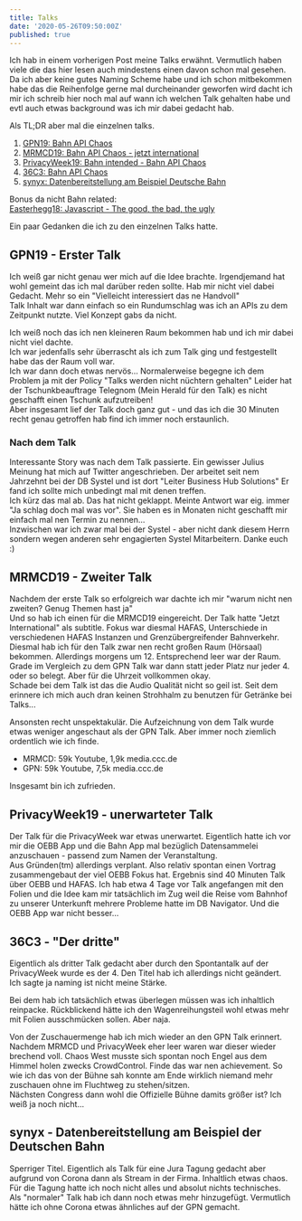 ```yaml
---
title: Talks
date: '2020-05-26T09:50:00Z'
published: true
---
```


Ich hab in einem vorherigen Post meine Talks erwähnt. Vermutlich haben viele die das hier lesen auch mindestens einen davon schon mal gesehen. Da ich aber keine gutes Naming Scheme habe und ich schon mitbekommen habe das die Reihenfolge gerne mal durcheinander geworfen wird dacht ich mir ich schreib hier noch mal auf wann ich welchen Talk gehalten habe und evtl auch etwas background was ich mir dabei gedacht hab.

Als TL;DR aber mal die einzelnen talks.

1. [GPN19: Bahn API Chaos](https://media.ccc.de/v/gpn19-67-bahn-api-chaos)
2. [MRMCD19: Bahn API Chaos - jetzt international](https://media.ccc.de/v/2019-188-bahn-api-chaos-jetzt-international)
3. [PrivacyWeek19: Bahn intended - Bahn API Chaos](https://media.ccc.de/v/pw19-278-bahn-intended-bahn-api-chaos)
4. [36C3: Bahn API Chaos](https://media.ccc.de/v/36c3-73-bahn-api-chaos)
5. [synyx: Datenbereitstellung am Beispiel Deutsche Bahn](https://www.youtube.com/watch?v=tgLjb26C630)

Bonus da nicht Bahn related:  
[Easterhegg18: Javascript - The good, the bad, the ugly](https://media.ccc.de/v/RSRURE)

Ein paar Gedanken die ich zu den einzelnen Talks hatte.

## GPN19 - Erster Talk

Ich weiß gar nicht genau wer mich auf die Idee brachte. Irgendjemand hat wohl gemeint das ich mal darüber reden sollte. Hab mir nicht viel dabei Gedacht. Mehr so ein "Vielleicht interessiert das ne Handvoll"  
Talk Inhalt war dann einfach so ein Rundumschlag was ich an APIs zu dem Zeitpunkt nutzte. Viel Konzept gabs da nicht.

Ich weiß noch das ich nen kleineren Raum bekommen hab und ich mir dabei nicht viel dachte.  
Ich war jedenfalls sehr überrascht als ich zum Talk ging und festgestellt habe das der Raum voll war.  
Ich war dann doch etwas nervös... Normalerweise begegne ich dem Problem ja mit der Policy "Talks werden nicht nüchtern gehalten" Leider hat der Tschunkbeauftrage Telegnom (Mein Herald für den Talk) es nicht geschafft einen Tschunk aufzutreiben!  
Aber insgesamt lief der Talk doch ganz gut - und das ich die 30 Minuten recht genau getroffen hab find ich immer noch erstaunlich.

### Nach dem Talk

Interessante Story was nach dem Talk passierte. Ein gewisser Julius Meinung hat mich auf Twitter angeschrieben. Der arbeitet seit nem Jahrzehnt bei der DB Systel und ist dort "Leiter Business Hub Solutions" Er fand ich sollte mich unbedingt mal mit denen treffen.  
Ich kürz das mal ab. Das hat nicht geklappt. Meinte Antwort war eig. immer "Ja schlag doch mal was vor". Sie haben es in Monaten nicht geschafft mir einfach mal nen Termin zu nennen...  
Inzwischen war ich zwar mal bei der Systel - aber nicht dank diesem Herrn sondern wegen anderen sehr engagierten Systel Mitarbeitern. Danke euch :)

## MRMCD19 - Zweiter Talk

Nachdem der erste Talk so erfolgreich war dachte ich mir "warum nicht nen zweiten? Genug Themen hast ja"  
Und so hab ich einen für die MRMCD19 eingereicht. Der Talk hatte "Jetzt International" als subtitle. Fokus war diesmal HAFAS, Unterschiede in verschiedenen HAFAS Instanzen und Grenzübergreifender Bahnverkehr.  
Diesmal hab ich für den Talk zwar nen recht großen Raum (Hörsaal) bekommen. Allerdings morgens um 12. Entsprechend leer war der Raum. Grade im Vergleich zu dem GPN Talk war dann statt jeder Platz nur jeder 4. oder so belegt. Aber für die Uhrzeit vollkommen okay.  
Schade bei dem Talk ist das die Audio Qualität nicht so geil ist. Seit dem erinnere ich mich auch dran keinen Strohhalm zu benutzen für Getränke bei Talks...

Ansonsten recht unspektakulär. Die Aufzeichnung von dem Talk wurde etwas weniger angeschaut als der GPN Talk. Aber immer noch ziemlich ordentlich wie ich finde.

- MRMCD: 59k Youtube, 1,9k media.ccc.de
- GPN: 59k Youtube, 7,5k media.ccc.de

Insgesamt bin ich zufrieden.

## PrivacyWeek19 - unerwarteter Talk

Der Talk für die PrivacyWeek war etwas unerwartet. Eigentlich hatte ich vor mir die OEBB App und die Bahn App mal bezüglich Datensammelei anzuschauen - passend zum Namen der Veranstaltung.  
Aus Gründen(tm) allerdings verplant. Also relativ spontan einen Vortrag zusammengebaut der viel OEBB Fokus hat. Ergebnis sind 40 Minuten Talk über OEBB und HAFAS. Ich hab etwa 4 Tage vor Talk angefangen mit den Folien und die Idee kam mir tatsächlich im Zug weil die Reise vom Bahnhof zu unserer Unterkunft mehrere Probleme hatte im DB Navigator. Und die OEBB App war nicht besser...

## 36C3 - "Der dritte"

Eigentlich als dritter Talk gedacht aber durch den Spontantalk auf der PrivacyWeek wurde es der 4. Den Titel hab ich allerdings nicht geändert. Ich sagte ja naming ist nicht meine Stärke.

Bei dem hab ich tatsächlich etwas überlegen müssen was ich inhaltlich reinpacke. Rückblickend hätte ich den Wagenreihungsteil wohl etwas mehr mit Folien ausschmücken sollen. Aber naja.

Von der Zuschauermenge hab ich mich wieder an den GPN Talk erinnert. Nachdem MRMCD und PrivacyWeek eher leer waren war dieser wieder brechend voll. Chaos West musste sich spontan noch Engel aus dem Himmel holen zwecks CrowdControl. Finde das war nen achievement. So wie ich das von der Bühne sah konnte am Ende wirklich niemand mehr zuschauen ohne im Fluchtweg zu stehen/sitzen.  
Nächsten Congress dann wohl die Offizielle Bühne damits größer ist? Ich weiß ja noch nicht...

## synyx - Datenbereitstellung am Beispiel der Deutschen Bahn

Sperriger Titel. Eigentlich als Talk für eine Jura Tagung gedacht aber aufgrund von Corona dann als Stream in der Firma. Inhaltlich etwas chaos. Für die Tagung hatte ich noch nicht alles und absolut nichts technisches. Als "normaler" Talk hab ich dann noch etwas mehr hinzugefügt. Vermutlich hätte ich ohne Corona etwas ähnliches auf der GPN gemacht.
